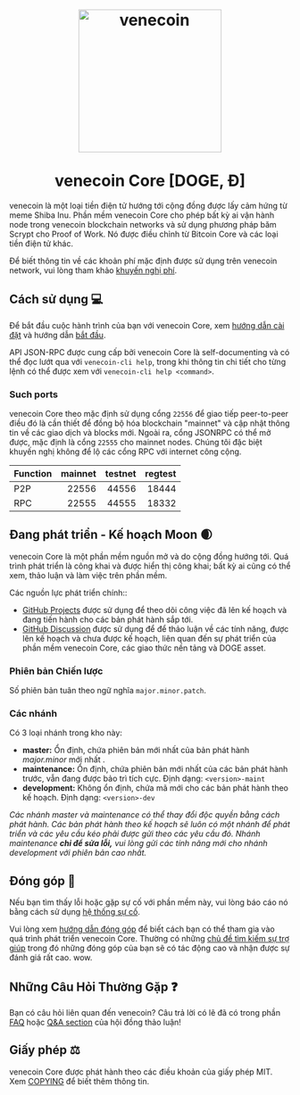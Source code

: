 <h1 align="center">
<img src="https://raw.githubusercontent.com/venecoin/venecoin/master/share/pixmaps/venecoin256.svg" alt="venecoin" width="256"/>
<br/><br/>
venecoin Core [DOGE, Ð]  
</h1>

venecoin là một loại tiền điện tử hướng tới cộng đồng được lấy cảm hứng từ meme Shiba Inu. Phần mềm venecoin Core cho phép bất kỳ ai vận hành node trong venecoin blockchain networks và sử dụng phương pháp băm Scrypt cho Proof of Work. Nó được điều chỉnh từ Bitcoin Core và các loại tiền điện tử khác.

Để biết thông tin về các khoản phí mặc định được sử dụng trên venecoin network, vui lòng
tham khảo [khuyến nghị phí](doc/fee-recommendation.md).

## Cách sử dụng 💻

Để bắt đầu cuộc hành trình của bạn với venecoin Core, xem [hướng dẫn cài đặt](INSTALL.md) và hướng dẫn [bắt đầu](doc/getting-started.md).

API JSON-RPC được cung cấp bởi venecoin Core là self-documenting và có thể đọc lướt qua với `venecoin-cli help`, trong khi thông tin chi tiết cho từng lệnh có thể được xem với `venecoin-cli help <command>`.

### Such ports

venecoin Core theo mặc định sử dụng cổng `22556` để giao tiếp peer-to-peer điều đó
là cần thiết để đồng bộ hóa blockchain "mainnet" và cập nhật thông tin về các giao dịch
và blocks mới. Ngoài ra, cổng JSONRPC có thể mở được, mặc định là cổng `22555` cho mainnet nodes.
Chúng tôi đặc biệt khuyến nghị không để lộ các cổng RPC với internet công cộng.

| Function | mainnet | testnet | regtest |
| :------- | ------: | ------: | ------: |
| P2P      |   22556 |   44556 |   18444 |
| RPC      |   22555 |   44555 |   18332 |

## Đang phát triển - Kế hoạch Moon 🌒

venecoin Core là một phần mềm nguồn mở và do cộng đồng hướng tới. Quá trình phát triển
là công khai và được hiển thị công khai; bất kỳ ai cũng có thể xem, thảo luận và làm việc
trên phần mềm.

Các nguồn lực phát triển chính::

* [GitHub Projects](https://github.com/venecoin/venecoin/projects) được sử dụng để
  theo dõi công việc đã lên kế hoạch và đang tiến hành cho các bản phát hành sắp tới.
* [GitHub Discussion](https://github.com/venecoin/venecoin/discussions) được sử dụng để
  để thảo luận về các tính năng, được lên kế hoạch và chưa được kế hoạch, liên quan đến
  sự phát triển của phần mềm venecoin Core, các giao thức nền tảng và DOGE asset.

### Phiên bản Chiến lược
Số phiên bản tuân theo ngữ nghĩa ```major.minor.patch```.

### Các nhánh
Có 3 loại nhánh trong kho này:

- **master:** Ổn định, chứa phiên bản mới nhất của bản phát hành *major.minor* mới nhất .
- **maintenance:** Ổn định, chứa phiên bản mới nhất của các bản phát hành trước, vẫn đang được bảo trì tích cực. Định dạng: ```<version>-maint```
- **development:** Không ổn định, chứa mã mới cho các bản phát hành theo kế hoạch. Định dạng: ```<version>-dev```

*Các nhánh master và maintenance có thể thay đổi độc quyền bằng cách phát hành. Các bản phát hành*
*theo kế hoạch sẽ luôn có một nhánh để phát triển và các yêu cầu kéo phải được*
*gửi theo các yêu cầu đó. Nhánh maintenance **chỉ để sửa lỗi,***
*vui lòng gửi các tính năng mới cho nhánh development với phiên bản cao nhất.*

## Đóng góp 🤝

Nếu bạn tìm thấy lỗi hoặc gặp sự cố với phần mềm này, vui lòng báo cáo nó
bằng cách sử dụng [hệ thống sự cố](https://github.com/venecoin/venecoin/issues/new?assignees=&labels=bug&template=bug_report.md&title=%5Bbug%5D+).

Vui lòng xem [hướng dẫn đóng góp](CONTRIBUTING.md) để biết cách
bạn có thể tham gia vào quá trình phát triển venecoin Core. Thường có những
[chủ đề tìm kiếm sự trợ giúp](https://github.com/venecoin/venecoin/labels/help%20wanted)
trong đó những đóng góp của bạn sẽ có tác động cao và nhận được sự đánh giá rất cao. wow.

## Những Câu Hỏi Thường Gặp ❓

Bạn có câu hỏi liên quan đến venecoin? Câu trả lời có lẽ đã có trong phần
[FAQ](doc/FAQ.md) hoặc
[Q&A section](https://github.com/venecoin/venecoin/discussions/categories/q-a)
của hội đồng thảo luận!

## Giấy phép ⚖️
venecoin Core được phát hành theo các điều khoản của giấy phép MIT. Xem
[COPYING](COPYING) để biết thêm thông tin.